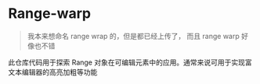 # Range-warp

> 我本来想命名 range wrap 的，但是都已经上传了， 而且 range warp 好像也不错

此仓库代码用于探索 Range 对象在可编辑元素中的应用。通常来说可用于实现富文本编辑器的高亮加粗等功能